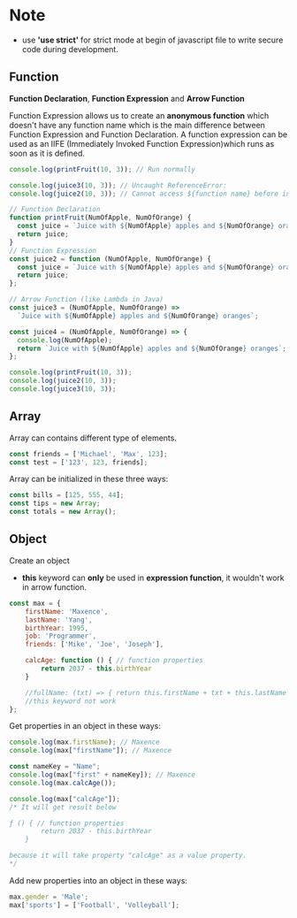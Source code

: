 # Note

- use **'use strict'** for strict mode at begin of javascript file to write secure code during development.

## Function

**Function Declaration**, **Function Expression** and **Arrow Function**

Function Expression allows us to create an **anonymous function** which doesn't have any function name which is the main difference between Function Expression and Function Declaration. A function expression can be used as an IIFE (Immediately Invoked Function Expression)which runs as soon as it is defined.

```javascript
console.log(printFruit(10, 3)); // Run normally

console.log(juice3(10, 3)); // Uncaught ReferenceError:
console.log(juice2(10, 3)); // Cannot access ${function name} before initialization at ....

// Function Declaration
function printFruit(NumOfApple, NumOfOrange) {
  const juice = `Juice with ${NumOfApple} apples and ${NumOfOrange} oranges`;
  return juice;
}
// Function Expression
const juice2 = function (NumOfApple, NumOfOrange) {
  const juice = `Juice with ${NumOfApple} apples and ${NumOfOrange} oranges`;
  return juice;
};

// Arrow Function (like Lambda in Java)
const juice3 = (NumOfApple, NumOfOrange) =>
  `Juice with ${NumOfApple} apples and ${NumOfOrange} oranges`;

const juice4 = (NumOfApple, NumOfOrange) => {
  console.log(NumOfApple);
  return `Juice with ${NumOfApple} apples and ${NumOfOrange} oranges`;
};

console.log(printFruit(10, 3));
console.log(juice2(10, 3));
console.log(juice3(10, 3));
```

## Array

Array can contains different type of elements.

```Javascript
const friends = ['Michael', 'Max', 123];
const test = ['123', 123, friends];
```

Array can be initialized in these three ways:

```Javascript
const bills = [125, 555, 44];
const tips = new Array;
const totals = new Array();
```

## Object

Create an object

- **this** keyword can **only** be used in **expression function**, it wouldn't work in arrow function.

```Javascript
const max = {
    firstName: 'Maxence',
    lastName: 'Yang',
    birthYear: 1995,
    job: 'Programmer',
    friends: ['Mike', 'Joe', 'Joseph'],

    calcAge: function () { // function properties
        return 2037 - this.birthYear
    }

    //fullName: (txt) => { return this.firstName + txt + this.lastName }
    //this keyword not work
};
```

Get properties in an object in these ways:

```javascript
console.log(max.firstName); // Maxence
console.log(max["firstName"]); // Maxence

const nameKey = "Name";
console.log(max["first" + nameKey]); // Maxence
console.log(max.calcAge());

console.log(max["calcAge"]);
/* It will get result below

ƒ () { // function properties
        return 2037 - this.birthYear
    }

because it will take property "calcAge" as a value property.
*/
```

Add new properties into an object in these ways:

```Javascript
max.gender = 'Male';
max['sports'] = ['Football', 'Volleyball'];
```

